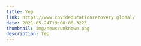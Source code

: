 ```yaml
---
title: Yep
link: https://www.covideducationrecovery.global/
date: 2021-05-24T19:08:08.322Z
thumbnail: img/news/unknown.png
description: Tep
---
```

